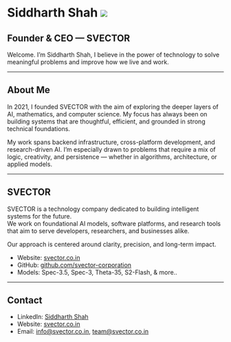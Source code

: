 # Siddharth Shah [![](https://visitcount.itsvg.in/api?id=siddharth-coder8&icon=0&color=1)](https://visitcount.itsvg.in)

## Founder & CEO — SVECTOR

Welcome. I’m Siddharth Shah, I believe in the power of technology to solve meaningful problems and improve how we live and work.

---

## About Me

In 2021, I founded SVECTOR with the aim of exploring the deeper layers of AI, mathematics, and computer science. My focus has always been on building systems that are thoughtful, efficient, and grounded in strong technical foundations.

My work spans backend infrastructure, cross-platform development, and research-driven AI. I’m especially drawn to problems that require a mix of logic, creativity, and persistence — whether in algorithms, architecture, or applied models.

---

## SVECTOR

SVECTOR is a technology company dedicated to building intelligent systems for the future.  
We work on foundational AI models, software platforms, and research tools that aim to serve developers, researchers, and businesses alike.

Our approach is centered around clarity, precision, and long-term impact.

- Website: [svector.co.in](https://www.svector.co.in/)
- GitHub: [github.com/svector-corporation](https://github.com/svector-corporation)
- Models: Spec-3.5, Spec-3, Theta-35, S2-Flash, & more..

---

## Contact

- LinkedIn: [Siddharth Shah](https://linkedin.com/in/siddharth-shah-svector)
- Website: [svector.co.in](https://www.svector.co.in/)
- Email: [info@svector.co.in](mailto:info@svector.co.in), [team@svector.co.in](mailto:team@svector.co.in)

